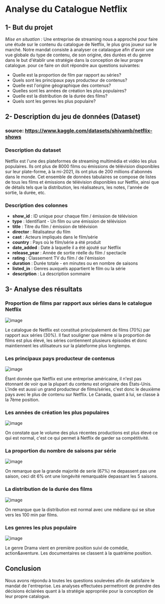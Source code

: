 # Analyse du Catalogue Netflix
## 1- But du projet
*Mise en situation :* Une entreprise de streaming nous a approché pour faire une étude sur le contenu du catalogue de Netflix, le plus gros joueur sur le marché. Notre mandat consiste à analyser ce catalaogue afin d'avoir une vue globale du type de contenu, de son origine, des durées et du genre dans le but d'établir une stratégie dans la conception de leur propre catalogue. pour ce faire on doit répondre aux questions suivantes:
- Quelle est la proportion de film par rapport au séries?
- Quels sont les principaux pays producteur de contenus? 
- Quelle est l'origine géographique des contenus?
- Quelles sont les années de création les plus populaires?
- Quelle est la distribution de la durée des films?
- Quels sont les genres les plus populaire?

## 2- Description du jeu de données (Dataset)
### source:  https://www.kaggle.com/datasets/shivamb/netflix-shows
### Description du dataset
Netflix est l'une des plateformes de streaming multimédia et vidéo les plus populaires. Ils ont plus de 8000 films ou émissions de télévision disponibles sur leur plate-forme, à la mi-2021, ils ont plus de 200 millions d'abonnés dans le monde. Cet ensemble de données tabulaires se compose de listes de tous les films et émissions de télévision disponibles sur Netflix, ainsi que de détails tels que la distribution, les réalisateurs, les notes, l'année de sortie, la durée, etc.
### Description des colonnes
- **show_id** : ID unique pour chaque film / émission de télévision
- **type** : Identifiant - Un film ou une émission de télévision
- **title** : Titre du film / émission de télévision
- **director** : Réalisateur du film
- **cast** : Acteurs impliqués dans le film/série
- **country** : Pays où le film/série a été produit
- **date_added** : Date à laquelle il a été ajouté sur Netflix
- **release_year** : Année de sortie réelle du film / spectacle
- **rating** : Classement TV du film / de l'émission
- **duration** : Durée totale - en minutes ou en nombre de saisons
- **listed_in** : Genres auxquels appartient le film ou la série
- **description** : La description sommaire

## 3- Analyse des résultats
### Proportion de films par rapport aux séries dans le catalogue Netflix
![image](https://user-images.githubusercontent.com/116452605/197362470-c9b0883e-e00e-4e26-bbd3-f45e807cce1a.png)

Le catalogue de Netflix est constitué principalement de films (70%) par rapport aux séries (30%). Il faut souligner que même si la proportion de films est plus élevé, les séries contiennent plusieurs épisodes et donc maintiennent les utilisateurs sur la plateforme plus longtemps.

### Les principaux pays producteur de contenus
![image](https://user-images.githubusercontent.com/116452605/197362656-b00d0e14-244f-4fb6-ab54-b18ed69536ac.png)

Étant donnée que Netflix est une entreprise américaine, il n'est pas étonnant de voir que la plupart du contenu est originaire des États-Unis. L'inde est aussi un grand producteur de films/séries, c'est donc le deuxième pays avec le plus de contenu sur Netflix. Le Canada, quant à lui, se classe à la 7ème position.

###  Les années de création les plus populaires
![image](https://user-images.githubusercontent.com/116452605/197362864-546a7465-40d8-4349-affe-a57519020f32.png)

On constate que le volume des plus récentes productions est plus élevé ce qui est normal, c'est ce qui permet à Netflix de garder sa compétitivité.

### La proportion du nombre de saisons par série
![image](https://user-images.githubusercontent.com/116452605/197362984-93501dee-7d2e-484a-b5aa-8fe37781a4cf.png)

On remarque que la grande majorité de serie (67%) ne depassent pas une saison, ceci dit 6% ont une longévité remarquable depassant les 5 saisons.

### La distribution de la durée des films
![image](https://user-images.githubusercontent.com/116452605/197362990-3d10b879-ae63-496f-88b0-90be0a1dad89.png)

On remarque que la distribution est normal avec une médiane qui se situe vers les 100 min par films.

### Les genres les plus populaire
![image](https://user-images.githubusercontent.com/116452605/197363029-6192688e-eb02-467e-b7c3-65c0bf357bb4.png)

Le genre Drama vient en première position suivi de comédie, action&aventure. Les documentaires se classent à la quatrième position.

## Conclusion
Nous avons répondu à toutes les questions soulevées afin de satisfaire le mandat de l'entreprise. Les analyses effectuées permettront de prendre des décisions éclairées quant à la stratégie appropriée pour la conception de leur propre catalogue.

